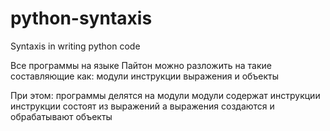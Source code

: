 # python-syntaxis
Syntaxis in writing python code

Все программы на языке Пайтон можно разложить на такие составляющие как:
модули
инструкции
выражения и объекты

При этом: 
программы делятся на модули
модули содержат инструкции
инструкции состоят из выражений
а выражения создаются и обрабатывают объекты


